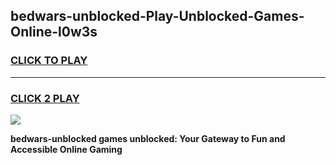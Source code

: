 
## bedwars-unblocked-Play-Unblocked-Games-Online-l0w3s
<h3>
<a href="https://premium76.site?title=bedwars-unblocked&ref=25A">CLICK TO PLAY</a></h3>
<hr>

<h3>
<a href="https://premium76.site?title=bedwars-unblocked&ref=25A">CLICK 2 PLAY</a>
  
</h3>

<a href="https://premium76.site?title=bedwars-unblocked&ref=25A"><img src="https://clearcache.store/games.png"></a>


**bedwars-unblocked games unblocked: Your Gateway to Fun and Accessible Online Gaming**
